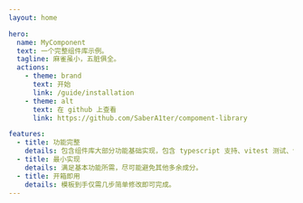 ```yaml
---
layout: home

hero:
  name: MyComponent
  text: 一个完整组件库示例。
  tagline: 麻雀虽小，五脏俱全。
  actions:
    - theme: brand
      text: 开始
      link: /guide/installation
    - theme: alt
      text: 在 github 上查看
      link: https://github.com/SaberA1ter/compoment-library

features:
  - title: 功能完整
    details: 包含组件库大部分功能基础实现，包含 typescript 支持、vitest 测试、vitepress 文档。
  - title: 最小实现
    details: 满足基本功能所需，尽可能避免其他多余成分。
  - title: 开箱即用
    details: 模板到手仅需几步简单修改即可完成。
---
```

